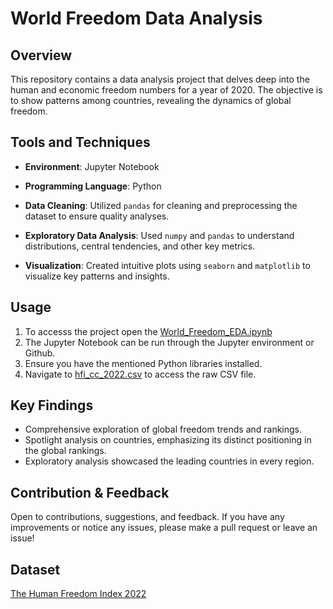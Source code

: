 # World Freedom Data Analysis

## Overview
This repository contains a data analysis project that delves deep into the human and economic freedom numbers for a year of 2020. The objective is to show patterns among countries, revealing the dynamics of global freedom.

## Tools and Techniques
- **Environment**: Jupyter Notebook
- **Programming Language**: Python
  
- **Data Cleaning**: Utilized `pandas` for cleaning and preprocessing the dataset to ensure quality analyses.
- **Exploratory Data Analysis**: Used `numpy` and `pandas` to understand distributions, central tendencies, and other key metrics.
- **Visualization**: Created intuitive plots using `seaborn` and `matplotlib` to visualize key patterns and insights.

## Usage
1. To accesss the project open the [World_Freedom_EDA.ipynb](https://github.com/MantasTech/World-Freedom/blob/main/World_Freedom_EDA.ipynb)
2. The Jupyter Notebook can be run through the Jupyter environment or Github.
3. Ensure you have the mentioned Python libraries installed.
4. Navigate to [hfi_cc_2022.csv](https://github.com/MantasTech/Projects/blob/main/hfi_cc_2022.csv) to access the raw CSV file.

## Key Findings
- Comprehensive exploration of global freedom trends and rankings.
- Spotlight analysis on countries, emphasizing its distinct positioning in the global rankings.
- Exploratory analysis showcased the leading countries in every region.



## Contribution & Feedback
Open to contributions, suggestions, and feedback. If you have any improvements or notice any issues, please make a pull request or leave an issue!

## Dataset
[The Human Freedom Index 2022](https://www.kaggle.com/datasets/gsutters/the-human-freedom-index?select=hfi_cc_2022.csv)
